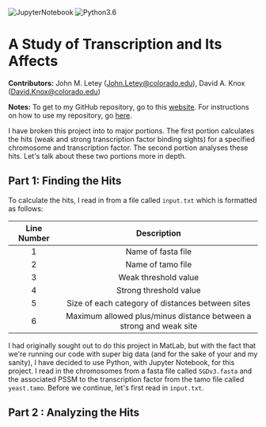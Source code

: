 ![JupyterNotebook](https://img.shields.io/badge/jupyter-notebook-orange.svg)
![Python3.6](https://img.shields.io/badge/python-3.6-blue.svg)

# A Study of Transcription and Its Affects

**Contributors:** John M. Letey (John.Letey@colorado.edu), David A. Knox (David.Knox@colorado.edu)

**Notes:** To get to my GitHub repository, go to this [website](https://github.com/JohnLetey/A-Study-of-Transcription-and-Its-Affects). For instructions on how to use my repository, go [here](https://github.com/JohnLetey/A-Study-of-Transcription-and-Its-Affects/blob/master/instructions.md).

I have broken this project into to major portions. The first portion calculates the hits (weak and strong transcription factor binding sights) for a specified chromosome and transcription factor. The second portion analyses these hits. Let's talk about these two portions more in depth.

## Part 1: Finding the Hits

To calculate the hits, I read in from a file called `input.txt` which is formatted as follows:

|  Line Number  | Description |
|:---:|:---:|
| 1 | Name of fasta file |
| 2 | Name of tamo file |
| 3 | Weak threshold value |
| 4 | Strong threshold value |
| 5 | Size of each category of distances between sites |
| 6 | Maximum allowed plus/minus distance between a strong and weak site |

I had originally sought out to do this project in MatLab, but with the fact that we're running our code with super big data (and for the sake of your and my sanity), I have decided to use Python, with Jupyter Notebook, for this project. I read in the chromosomes from a fasta file called `SGDv3.fasta` and the associated PSSM to the transcription factor from the tamo file called `yeast.tamo`. Before we continue, let's first read in `input.txt`.

## Part 2 : Analyzing the Hits